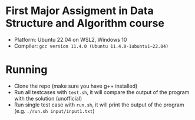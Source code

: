 # First Major Assigment in Data Structure and Algorithm course
- Platform: Ubuntu 22.04 on WSL2, Windows 10
- Compiler: `gcc version 11.4.0 (Ubuntu 11.4.0-1ubuntu1~22.04)`

# Running
- Clone the repo (make sure you have g++ installed)
- Run all testcases with `test.sh`, it will compare the output of the program with the solution (unofficial)
- Run single test case with `run.sh`, it will print the output of the program (e.g. `./run.sh input/input1.txt`)
